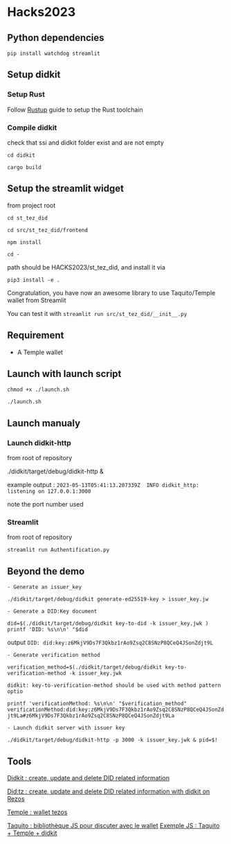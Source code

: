 # Hacks2023

## Python dependencies

``pip install watchdog streamlit``

## Setup didkit
### Setup Rust

Follow [Rustup](https://rustup.rs) guide to setup the Rust toolchain

### Compile didkit
check that ssi and didkit folder exist and are not empty

``cd didkit``

``cargo build``

## Setup the streamlit widget

from project root

``cd st_tez_did``

``cd src/st_tez_did/frontend``

``npm install``

``cd -``

path should be HACKS2023/st_tez_did, and install it via

``pip3 install -e .``

Congratulation, you have now an awesome library to use Taquito/Temple wallet from Streamlit

You can test it with 
``streamlit run src/st_tez_did/__init__.py``

## Requirement

- A Temple wallet

## Launch with launch script

``chmod +x ./launch.sh``

``./launch.sh``

## Launch manualy
### Launch didkit-http

from root of repository

./didkit/target/debug/didkit-http &

example output : ``2023-05-13T05:41:13.207339Z  INFO didkit_http: listening on 127.0.0.1:3000``

note the port number used

### Streamlit

from root of repository

``streamlit run Authentification.py``

## Beyond the demo

    - Generate an issuer_key

``./didkit/target/debug/didkit generate-ed25519-key > issuer_key.jw``

    - Generate a DID:Key document

``did=$(./didkit/target/debug/didkit key-to-did -k issuer_key.jwk )``
``printf 'DID: %s\n\n' "$did``

output ``DID: did:key:z6MkjV9Ds7F3Qkbz1rAo9Zsq2C8SNzP8QCeQ4JSonZdjt9L``

    - Generate verification method

``verification_method=$(./didkit/target/debug/didkit key-to-verification-method -k issuer_key.jwk``

``didkit: key-to-verification-method should be used with method pattern optio``

``printf 'verificationMethod: %s\n\n' "$verification_method"``
``verificationMethod:did:key:z6MkjV9Ds7F3Qkbz1rAo9Zsq2C8SNzP8QCeQ4JSonZdjt9La#z6MkjV9Ds7F3Qkbz1rAo9Zsq2C8SNzP8QCeQ4JSonZdjt9La``

    - Launch didkit server with issuer key

``./didkit/target/debug/didkit-http -p 3000 -k issuer_key.jwk & pid=$!``

## Tools

[Didkit : create, update and delete DID related information](https://github.com/spruceid/didkit)

[Did:tz : create, update and delete DID related information with didkit on Rezos](https://github.com/spruceid/did-tezos)

[Temple : wallet tezos](https://templewallet.com)

[Taquito : bibliothèque JS pour discuter avec le wallet](https://tezostaquito.io)
[Exemple JS : Taquito + Temple + didkit](https://github.com/spruceid/didkit-tezos-wallet-example/tree/main)